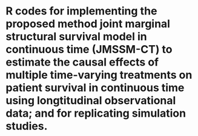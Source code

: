 # R codes for implementing the proposed method joint marginal structural survival model in continuous time (JMSSM-CT) to estimate the causal effects of multiple time-varying treatments on patient survival in continuous time using longtitudinal observational data; and for replicating simulation studies. 
